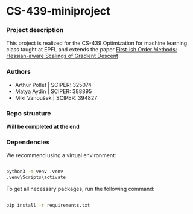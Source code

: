 # CS-439-miniproject


### Project description

This project is realized for the CS-439 Optimization for machine learning class taught at EPFL and extends the paper [First-ish Order Methods: Hessian-aware Scalings of Gradient Descent](https://arxiv.org/abs/2502.03701)


### Authors


* Arthur Pollet | SCIPER: 325074
* Matya Aydin | SCIPER: 388895
* Miki Vanoušek | SCIPER: 394827


### Repo structure

**Will be completed at the end**

### Dependencies

We recommend using a virtual environment:
```bash

python3 -m venv .venv
.venv\Scripts\activate
```

To get all necessary packages, run the following command:

```bash

pip install -r requirements.txt
```